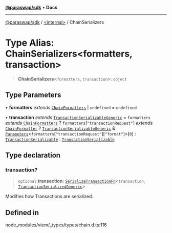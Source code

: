 [**@paraswap/sdk**](../../README.md) • **Docs**

***

[@paraswap/sdk](../../globals.md) / [\<internal\>](../README.md) / ChainSerializers

# Type Alias: ChainSerializers\<formatters, transaction\>

> **ChainSerializers**\<`formatters`, `transaction`\>: `object`

## Type Parameters

• **formatters** *extends* [`ChainFormatters`](ChainFormatters.md) \| `undefined` = `undefined`

• **transaction** *extends* [`TransactionSerializableGeneric`](TransactionSerializableGeneric.md) = `formatters` *extends* [`ChainFormatters`](ChainFormatters.md) ? `formatters`\[`"transactionRequest"`\] *extends* [`ChainFormatter`](ChainFormatter.md) ? [`TransactionSerializableGeneric`](TransactionSerializableGeneric.md) & [`Parameters`](Parameters.md)\<`formatters`\[`"transactionRequest"`\]\[`"format"`\]\>\[`0`\] : [`TransactionSerializable`](TransactionSerializable.md) : [`TransactionSerializable`](TransactionSerializable.md)

## Type declaration

### transaction?

> `optional` **transaction**: [`SerializeTransactionFn`](SerializeTransactionFn.md)\<`transaction`, [`TransactionSerializedGeneric`](TransactionSerializedGeneric.md)\>

Modifies how Transactions are serialized.

## Defined in

node\_modules/viem/\_types/types/chain.d.ts:116
